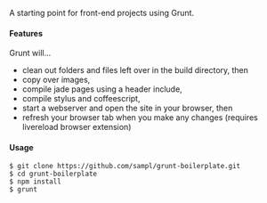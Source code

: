 A starting point for front-end projects using Grunt.

#### Features

Grunt will...
 - clean out folders and files left over in the build directory, then
 - copy over images,
 - compile jade pages using a header include,
 - compile stylus and coffeescript,
 - start a webserver and open the site in your browser, then
 - refresh your browser tab when you make any changes (requires livereload browser extension)


#### Usage

```
$ git clone https://github.com/sampl/grunt-boilerplate.git
$ cd grunt-boilerplate
$ npm install
$ grunt
```
